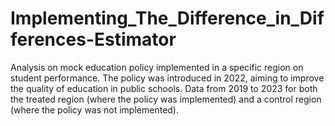 # Implementing_The_Difference_in_Differences-Estimator
Analysis on mock education policy implemented in a specific region on student performance. The policy was introduced in 2022, aiming to improve the quality of education in public schools. Data from 2019 to 2023 for both the treated region (where the policy was implemented) and a control region (where the policy was not implemented).
